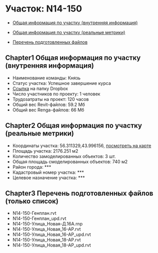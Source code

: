 # Участок: N14-150

* [Общая информация по участку (внутренняя информация)](#Chapter1)

* [Общая информация по участку (реальные метрики)](#Chapter2)

* [Перечень подготовленных файлов](#Chapter3)

## <a id="test">Chapter1</a> Общая информация по участку (внутренняя информация)
+ Наименование команды: Князь
+ Статус участка: Успешное завершение курса
+ [Ссылка](https://www.dropbox.com/sh/wvvgv1nw1iqred9/AABV1jxdtY4GZWiFFnsVMxqMa/N14_150?dl=0) на папку Dropbox
+ Число участников по проекту: 1 человек
+ Трудозатраты на проект: 120 часов
+ Общий вес Revit-файлов: 59.2 Мб
+ Общий вес Renga-файлов: 66 Мб
## <a id="test">Chapter2</a> Общая информация по участку (реальные метрики)
+ Координаты участка: 56.311329,43.996156, [посмотреть на карте](https://yandex.ru/maps/47/nizhny-novgorod/?ll=56.311329%2C43.996156&z=19)
+ Площадь участка: 2176.251 м2
+ Количество замоделированных объектов: 3 шт.
+ Общая площадь смоделированных объектов: 740 м2
+ Район города: *** 
+ Кадастровый номер участка: *** 
+ Целевое назначение участка: *** 
## <a id="test">Chapter3</a> Перечень подготовленных файлов (только список)
+ N14-150-Генплан.rvt
+ N14-150-Генплан_upd.rvt
+ N14-150-Улица_Новая-Д.16А.rnp
+ N14-150-Улица_Новая_16-АР.rvt
+ N14-150-Улица_Новая_16-АР_upd.rvt
+ N14-150-Улица_Новая_18-АР.rvt
+ N14-150-Улица_Новая_18-АР_upd.rvt
